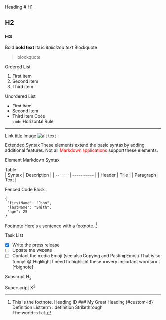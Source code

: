 Heading # H1
## H2
### H3
Bold    **bold text**
Italic  *italicized text*
Blockquote  
> blockquote

Ordered List    
1. First item
2. Second item
3. Third item

Unordered List  
- First item
- Second item
- Third item
Code   
 `code`
Horizontal Rule 
---
Link    [title](https://www.example.com)
Image   ![alt text](image.jpg)

Extended Syntax
These elements extend the basic syntax by adding additional features. Not all <span style="color:red">Markdown applications</span> support these elements.

Element Markdown Syntax

Table   
| Syntax | Description |
| -------| ----------- |
| Header | Title |
| Paragraph | Text |

Fenced Code Block  
 ```
{
  "firstName": "John",
  "lastName": "Smith",
  "age": 25
}
```
Footnote    Here's a sentence with a footnote. [^1]

[^1]: This is the footnote.
Heading ID  ### My Great Heading {#custom-id}
Definition List term
: definition
Strikethrough   
~~The world is flat.~~

Task List  
- [x] Write the press release
- [ ] Update the website
- [ ] Contact the media
Emoji
(see also Copying and Pasting Emoji)    That is so funny! :joy:
Highlight   I need to highlight these ==very important words== . [^bignote]

Subscript   H<sub>2</sub>

Superscript X<sup>2</sup>